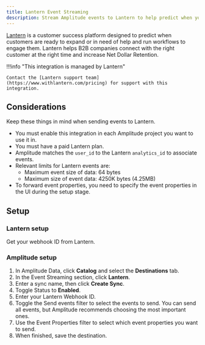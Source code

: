 ```yaml
---
title: Lantern Event Streaming
description: Stream Amplitude events to Lantern to help predict when your customers are ready to expand or need help.
---
```


[Lantern](https://www.withlantern.com/) is a customer success platform designed to predict when customers are ready to expand or in need of help and run workflows to engage them. Lantern helps B2B companies connect with the right customer at the right time and increase Net Dollar Retention.

!!!info "This integration is managed by Lantern"

    Contact the [Lantern support team](https://www.withlantern.com/pricing) for support with this integration.

## Considerations

Keep these things in mind when sending events to Lantern.

- You must enable this integration in each Amplitude project you want to use it in.
- You must have a paid Lantern plan.
- Amplitude matches the `user_id` to the Lantern `analytics_id`  to associate events.
- Relevant limits for Lantern events are:
    - Maximum event size of data: 64 bytes
    - Maximum size of event data: 4250K bytes (4.25MB)
- To forward event properties, you need to specify the event properties in the UI during the setup stage.

## Setup

### Lantern setup

Get your webhook ID from Lantern.

### Amplitude setup

1. In Amplitude Data, click **Catalog** and select the **Destinations** tab.
2. In the Event Streaming section, click **Lantern**.
3. Enter a sync name, then click **Create Sync**.
4. Toggle Status to **Enabled**.
5. Enter your Lantern Webhook ID.
6. Toggle the Send events filter to select the events to send. You can send all events, but Amplitude recommends choosing the most important ones.
7. Use the Event Properties filter to select which event properties you want to send.
8. When finished, save the destination.
